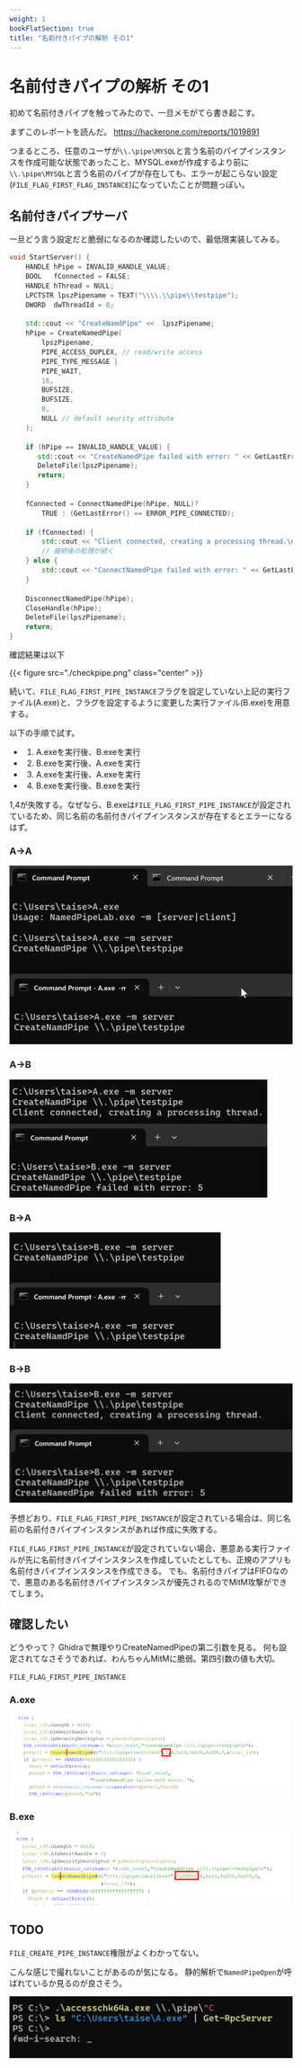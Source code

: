 ```yaml
---
weight: 1
bookFlatSection: true
title: "名前付きパイプの解析 その1"
---
```


# 名前付きパイプの解析 その1

初めて名前付きパイプを触ってみたので、一旦メモがてら書き起こす。

まずこのレポートを読んだ。
https://hackerone.com/reports/1019891

つまるところ、任意のユーザが`\\.\pipe\MYSQL`と言う名前のパイプインスタンスを作成可能な状態であったこと、MYSQL.exeが作成するより前に`\\.\pipe\MYSQL`と言う名前のパイプが存在しても、エラーが起こらない設定(`FILE_FLAG_FIRST_FLAG_INSTANCE`)になっていたことが問題っぽい。

## 名前付きパイプサーバ

一旦どう言う設定だと脆弱になるのか確認したいので、最低限実装してみる。

```cpp
void StartServer() {
    HANDLE hPipe = INVALID_HANDLE_VALUE;
    BOOL   fConnected = FALSE;
    HANDLE hThread = NULL;
    LPCTSTR lpszPipename = TEXT("\\\\.\\pipe\\testpipe");
    DWORD  dwThreadId = 0;

    std::cout << "CreateNamdPipe" <<  lpszPipename;
    hPipe = CreateNamedPipe(
        lpszPipename,
        PIPE_ACCESS_DUPLEX, // read/write access
        PIPE_TYPE_MESSAGE | 
        PIPE_WAIT,
        16,
        BUFSIZE,
        BUFSIZE,
        0,
        NULL // default seurity attribute
    );

    if (hPipe == INVALID_HANDLE_VALUE) {
       std::cout << "CreateNamedPipe failed with error: " << GetLastError() << "\n";
       DeleteFile(lpszPipename);
       return;
    }

    fConnected = ConnectNamedPipe(hPipe, NULL)?
        TRUE : (GetLastError() == ERROR_PIPE_CONNECTED);

    if (fConnected) {
        std::cout << "Client connected, creating a processing thread.\n";
        // 接続後の処理が続く
    } else {
        std::cout << "ConnectNamedPipe failed with error: " << GetLastError() << "\n";
    }

    DisconnectNamedPipe(hPipe);
    CloseHandle(hPipe);
    DeleteFile(lpszPipename);
    return;
}
```

確認結果は以下

{{< figure src="./checkpipe.png"  class="center" >}}

続いて、`FILE_FLAG_FIRST_PIPE_INSTANCE`フラグを設定していない上記の実行ファイル(A.exe)と、フラグを設定するように変更した実行ファイル(B.exe)を用意する。

以下の手順で試す。

- 1. A.exeを実行後、B.exeを実行
- 2. B.exeを実行後、A.exeを実行
- 3. A.exeを実行後、A.exeを実行
- 4. B.exeを実行後、B.exeを実行


1,4が失敗する。なぜなら、B.exeは`FILE_FLAG_FIRST_PIPE_INSTANCE`が設定されているため、同じ名前の名前付きパイプインスタンスが存在するとエラーになるはず。

### A->A
![alt text](AA.png)
### A->B
![alt text](AB.png)
### B->A
![alt text](BA.png)
### B->B
![alt text](BB.png)

予想どおり、`FILE_FLAG_FIRST_PIPE_INSTANCE`が設定されている場合は、同じ名前の名前付きパイプインスタンスがあれば作成に失敗する。

`FILE_FLAG_FIRST_PIPE_INSTANCE`が設定されていない場合、悪意ある実行ファイルが先に名前付きパイプインスタンスを作成していたとしても、正規のアプリも名前付きパイプインスタンスを作成できる。
でも、名前付きパイプはFIFOなので、悪意のある名前付きパイプインスタンスが優先されるのでMitM攻撃ができてしまう。

## 確認したい
どうやって？
Ghidraで無理やりCreateNamedPipeの第二引数を見る。
何も設定されてなさそうであれば、わんちゃんMitMに脆弱。第四引数の値も大切。

`FILE_FLAG_FIRST_PIPE_INSTANCE`

### A.exe

![alt text](CreateNamedPipeA.png)

### B.exe

![alt text](CreateNamedPipeB.png)



## TODO

`FILE_CREATE_PIPE_INSTANCE`権限がよくわかってない。


こんな感じで撮れないことがあるのが気になる。
静的解析で`NamedPipeOpen`が呼ばれているか見るのが良さそう。

![alt text](image.png)
